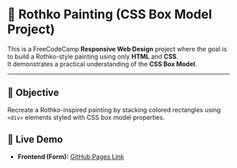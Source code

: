 # 🎨 Rothko Painting (CSS Box Model Project)

This is a FreeCodeCamp **Responsive Web Design** project where the goal is to build a Rothko-style painting using only **HTML** and **CSS**.  
It demonstrates a practical understanding of the **CSS Box Model**.

---

## 📌 Objective
Recreate a Rothko-inspired painting by stacking colored rectangles using `<div>` elements styled with CSS box model properties.



## 🚀 Live Demo
- **Frontend (Form):** [GitHub Pages Link](https://kdscoder1997.github.io/Personal-Projects/html-css-projects/rothko-painting/index.html)